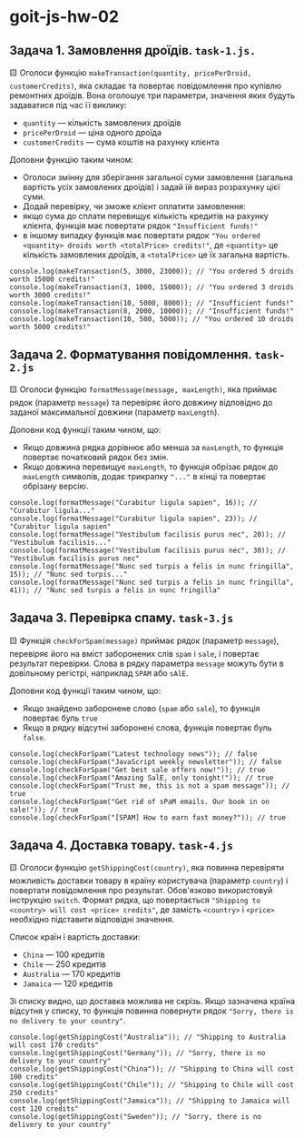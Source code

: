 # goit-js-hw-02

## Задача 1. Замовлення дроїдів. `task-1.js.`

🟨 Оголоси функцію `makeTransaction(quantity, pricePerDroid, customerCredits)`, яка складає та
повертає повідомлення про купівлю ремонтних дроїдів. Вона оголошує три параметри, значення яких
будуть задаватися під час її виклику:

- `quantity` — кількість замовлених дроїдів
- `pricePerDroid` — ціна одного дроїда
- `customerCredits` — сума коштів на рахунку клієнта

Доповни функцію таким чином:

- Оголоси змінну для зберігання загальної суми замовлення (загальна вартість усіх замовлених
  дроїдів) і задай їй вираз розрахунку цієї суми.
- Додай перевірку, чи зможе клієнт оплатити замовлення:
- якщо сума до сплати перевищує кількість кредитів на рахунку клієнта, функція має повертати рядок
  `"Insufficient funds!"`
- в іншому випадку функція має повертати рядок
  `"You ordered <quantity> droids worth <totalPrice> credits!"`, де `<quantity>` це кількість
  замовлених дроїдів, а `<totalPrice>` це їх загальна вартість.

```
console.log(makeTransaction(5, 3000, 23000)); // "You ordered 5 droids worth 15000 credits!"
console.log(makeTransaction(3, 1000, 15000)); // "You ordered 3 droids worth 3000 credits!"
console.log(makeTransaction(10, 5000, 8000)); // "Insufficient funds!"
console.log(makeTransaction(8, 2000, 10000)); // "Insufficient funds!"
console.log(makeTransaction(10, 500, 5000)); // "You ordered 10 droids worth 5000 credits!"
```

## Задача 2. Форматування повідомлення. `task-2.js`

🟨 Оголоси функцію `formatMessage(message, maxLength)`, яка приймає рядок (параметр `message`) та
перевіряє його довжину відповідно до заданої максимальної довжини (параметр `maxLength`).

Доповни код функції таким чином, що:

- Якщо довжина рядка дорівнює або менша за `maxLength`, то функція повертає початковий рядок без
  змін.
- Якщо довжина перевищує `maxLength`, то функція обрізає рядок до `maxLength` символів, додає
  трикрапку `"..."` в кінці та повертає обрізану версію.

```
console.log(formatMessage("Curabitur ligula sapien", 16)); // "Curabitur ligula..."
console.log(formatMessage("Curabitur ligula sapien", 23)); // "Curabitur ligula sapien"
console.log(formatMessage("Vestibulum facilisis purus nec", 20)); // "Vestibulum facilisis..."
console.log(formatMessage("Vestibulum facilisis purus nec", 30)); // "Vestibulum facilisis purus nec"
console.log(formatMessage("Nunc sed turpis a felis in nunc fringilla", 15)); // "Nunc sed turpis..."
console.log(formatMessage("Nunc sed turpis a felis in nunc fringilla", 41)); // "Nunc sed turpis a felis in nunc fringilla"
```

## Задача 3. Перевірка спаму. `task-3.js`

🟨 Функція `checkForSpam(message)` приймає рядок (параметр `message`), перевіряє його на вміст
заборонених слів `spam` і `sale`, і повертає результат перевірки. Слова в рядку параметра `message`
можуть бути в довільному регістрі, наприклад `SPAM` або `sAlE`.

Доповни код функції таким чином, що:

- Якщо знайдено заборонене слово (`spam` або `sale`), то функція повертає буль `true`
- Якщо в рядку відсутні заборонені слова, функція повертає буль `false`.

```
console.log(checkForSpam("Latest technology news")); // false
console.log(checkForSpam("JavaScript weekly newsletter")); // false
console.log(checkForSpam("Get best sale offers now!")); // true
console.log(checkForSpam("Amazing SalE, only tonight!")); // true
console.log(checkForSpam("Trust me, this is not a spam message")); // true
console.log(checkForSpam("Get rid of sPaM emails. Our book in on sale!")); // true
console.log(checkForSpam("[SPAM] How to earn fast money?")); // true
```

## Задача 4. Доставка товару. `task-4.js`

🟨 Оголоси функцію `getShippingCost(country)`, яка повинна перевіряти можливість доставки товару в
країну користувача (параметр `country`) і повертати повідомлення про результат. Обов'язково
використовуй інструкцію `switch`. Формат рядка, що повертається
`"Shipping to <country> will cost <price> credits"`, де замість `<country>` і `<price>` необхідно
підставити відповідні значення.

Список країн і вартість доставки:

- `China` — 100 кредитів
- `Chile` — 250 кредитів
- `Australia` — 170 кредитів
- `Jamaica` — 120 кредитів

Зі списку видно, що доставка можлива не скрізь. Якщо зазначена країна відсутня у списку, то функція
повинна повернути рядок `"Sorry, there is no delivery to your country"`.

```
console.log(getShippingCost("Australia")); // "Shipping to Australia will cost 170 credits"
console.log(getShippingCost("Germany")); // "Sorry, there is no delivery to your country"
console.log(getShippingCost("China")); // "Shipping to China will cost 100 credits"
console.log(getShippingCost("Chile")); // "Shipping to Chile will cost 250 credits"
console.log(getShippingCost("Jamaica")); // "Shipping to Jamaica will cost 120 credits"
console.log(getShippingCost("Sweden")); // "Sorry, there is no delivery to your country"
```
